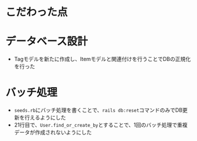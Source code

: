 # こだわった点

# データベース設計

* Tagモデルを新たに作成し、Itemモデルと関連付けを行うことでDBの正規化を行った
# バッチ処理

* `seeds.rb`にバッチ処理を書くことで、`rails db:reset`コマンドのみでDB更新を行えるようにした
* 21行目で、`User.find_or_create_by`とすることで、1回のバッチ処理で重複データが作成されないようにした
